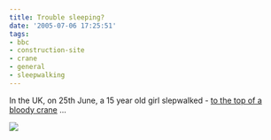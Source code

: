 ```yaml
---
title: Trouble sleeping?
date: '2005-07-06 17:25:51'
tags:
- bbc
- construction-site
- crane
- general
- sleepwalking
---
```


In the UK, on 25th June, a 15 year old girl slepwalked - <a href="http://news.bbc.co.uk/1/hi/uk/4654579.stm">to the top of a bloody crane</a> ...

<a href="http://news.bbc.co.uk/1/hi/uk/4654579.stm"><img src="http://newsimg.bbc.co.uk/media/images/39468000/jpg/_39468559_crane203.jpg " /></a>

